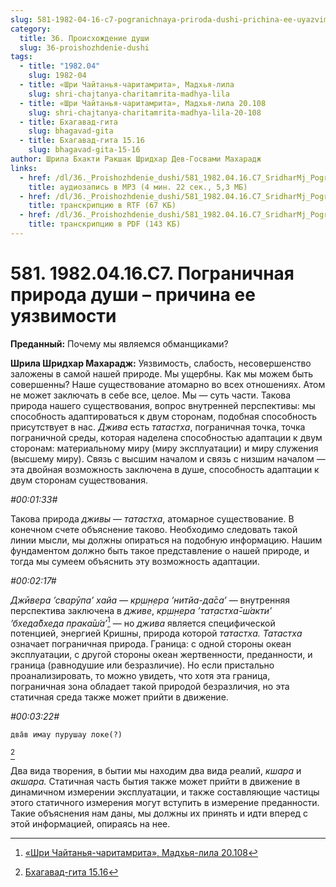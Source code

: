 ```yaml
---
slug: 581-1982-04-16-c7-pogranichnaya-priroda-dushi-prichina-ee-uyazvimosti
category:
  title: 36. Происхождение души
  slug: 36-proishozhdenie-dushi
tags:
  - title: "1982.04"
    slug: 1982-04
  - title: «Шри Чайтанья-чаритамрита», Мадхья-лила
    slug: shri-chajtanya-charitamrita-madhya-lila
  - title: «Шри Чайтанья-чаритамрита», Мадхья-лила 20.108
    slug: shri-chajtanya-charitamrita-madhya-lila-20-108
  - title: Бхагавад-гита
    slug: bhagavad-gita
  - title: Бхагавад-гита 15.16
    slug: bhagavad-gita-15-16
author: Шрила Бхакти Ракшак Шридхар Дев-Госвами Махарадж
links:
  - href: /dl/36._Proishozhdenie_dushi/581_1982.04.16.C7_SridharMj_Pogranichnaja_priroda_dushi--prichina_ee_ujazvimosti.mp3
    title: аудиозапись в MP3 (4 мин. 22 сек., 5,3 МБ)
  - href: /dl/36._Proishozhdenie_dushi/581_1982.04.16.C7_SridharMj_Pogranichnaja_priroda_dushi--prichina_ee_ujazvimosti.rtf
    title: транскрипцию в RTF (67 КБ)
  - href: /dl/36._Proishozhdenie_dushi/581_1982.04.16.C7_SridharMj_Pogranichnaja_priroda_dushi--prichina_ee_ujazvimosti.pdf
    title: транскрипцию в PDF (143 КБ)
---
```


# 581. 1982.04.16.C7. Пограничная природа души – причина ее уязвимости

**Преданный:** Почему мы являемся обманщиками?

**Шрила Шридхар Махарадж:** Уязвимость, слабость, несовершенство заложены в самой нашей природе. Мы ущербны. Как мы можем быть совершенны? Наше существование атомарно во всех отношениях. Атом не может заключать в себе все, целое. Мы — суть части. Такова природа нашего существования, вопрос внутренней перспективы: мы способность адаптироваться к двум сторонам, подобная способность присутствует в нас. *Джива* есть *татастха*, пограничная точка, точка пограничной среды, которая наделена способностью адаптации к двум сторонам: материальному миру (миру эксплуатации) и миру служения (высшему миру). Связь с высшим началом и связь с низшим началом — эта двойная возможность заключена в душе, способность адаптации к двум сторонам существования.

*#00:01:33#*

Такова природа *дживы* — *татастха*, атомарное существование. В конечном счете объяснение таково. Необходимо следовать такой линии мысли, мы должны опираться на подобную информацию. Нашим фундаментом должно быть такое представление о нашей природе, и тогда мы сумеем объяснить эту возможность адаптации.

*#00:02:17#*

*Джӣвера ’сварӯпа’ хайа — кр̣ш̣н̣ера ’нитйа-да̄са’* — внутренняя перспектива заключена в *дживе*, *кр̣ш̣н̣ера ’тат̣астха̄-ш́акти’ ’бхеда̄бхеда прака̄ш́а’*[^_ftn1] — но *джива* является специфической потенцией, энергией Кришны, природа которой *татастха. Татастха* означает пограничная природа. Граница: с одной стороны океан эксплуатации, с другой стороны океан жертвенности, преданности, и граница (равнодушие или безразличие). Но если пристально проанализировать, то можно увидеть, что хотя эта граница, пограничная зона обладает такой природой безразличия, но эта статичная среда также может прийти в движение.

*#00:03:22#*

    два̄в имау пурушау локе(?)
[^_ftn2]

Два вида творения, в бытии мы находим два вида реалий, *кшара* и *акшара.* Статичная часть бытия также может прийти в движение в динамичном измерении эксплуатации, и также составляющие частицы этого статичного измерения могут вступить в измерение преданности. Такие объяснения нам даны, мы должны их принять и идти вперед с этой информацией, опираясь на нее.



[^_ftn1]: [«Шри Чайтанья-чаритамрита», Мадхья-лила 20.108](../notes/shri-chajtanya-charitamrita-madhya-lila/shri-chajtanya-charitamrita-madhya-lila-20-108.md)

[^_ftn2]: [Бхагавад-гита 15.16](../notes/bhagavad-gita/bhagavad-gita-15-16.md)
